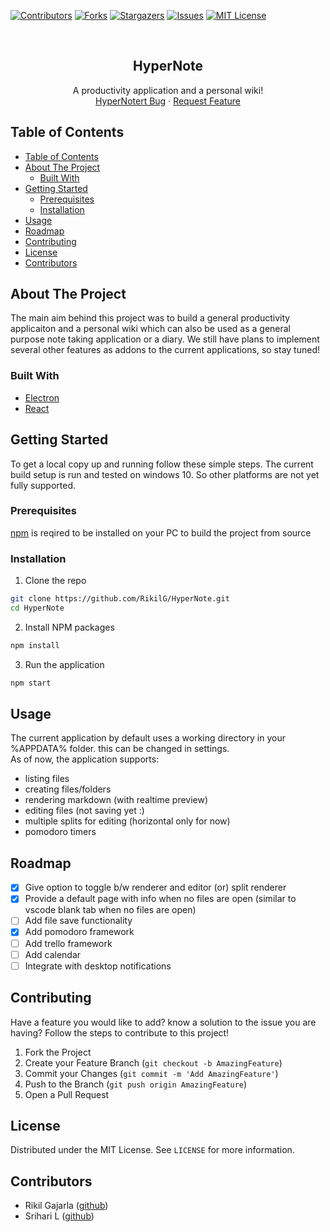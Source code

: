 [![Contributors][contributors-shield]][contributors-url]
[![Forks][forks-shield]][forks-url]
[![Stargazers][stars-shield]][stars-url]
[![Issues][issues-shield]][issues-url]
[![MIT License][license-shield]][license-url]

<br />
<p align="center">
  <!-- <a href="https://github.com/RikilG/HyperNote">
    <img src="images/logo.png" alt="Logo" width="80" height="80">
  </a> -->

  <h2 align="center">HyperNote</h2>

  <p align="center">
    A productivity application and a personal wiki!
    <!-- <br />
    <a href="https://github.com/RikilG/HyperNote"><strong>Explore the docs »</strong></a> -->
    <br />
    <!-- <a href="https://github.com/RikilG/HyperNote">View Demo</a>
    · -->
    <a href="https://github.com/RikilG/HyperNote/issues">HyperNotert Bug</a>
    ·
    <a href="https://github.com/RikilG/HyperNote/issues">Request Feature</a>
  </p>
</p>


## Table of Contents

- [Table of Contents](#table-of-contents)
- [About The Project](#about-the-project)
  - [Built With](#built-with)
- [Getting Started](#getting-started)
  - [Prerequisites](#prerequisites)
  - [Installation](#installation)
- [Usage](#usage)
- [Roadmap](#roadmap)
- [Contributing](#contributing)
- [License](#license)
- [Contributors](#contributors)


## About The Project

<!-- [![Product Name Screen Shot][product-screenshot]](https://example.com) -->
The main aim behind this project was to build a general productivity 
applicaiton and a personal wiki which can also be used as a general purpose note
taking application or a diary. We still have plans to implement several other 
features as addons to the current applications, so stay tuned!

### Built With

 - [Electron](https://www.electronjs.org)
 - [React](https://www.reactjs.org)


## Getting Started

To get a local copy up and running follow these simple steps. The current 
build setup is run and tested on windows 10. So other platforms are not yet 
fully supported.

### Prerequisites

[npm](https://www.npmjs.com) is reqired to be installed on
your PC to build the project from source

### Installation
 
1. Clone the repo
```sh
git clone https://github.com/RikilG/HyperNote.git
cd HyperNote
```
2. Install NPM packages
```sh
npm install
```
3. Run the application
```sh
npm start
```

## Usage

The current application by default uses a working directory in your %APPDATA%
folder. this can be changed in settings.  
As of now, the application supports:
- listing files
- creating files/folders
- rendering markdown (with realtime preview)
- editing files (not saving yet :)
- multiple splits for editing (horizontal only for now)
- pomodoro timers

## Roadmap

- [x] Give option to toggle b/w renderer and editor (or) split renderer
- [x] Provide a default page with info when no files are open (similar to vscode blank tab when no files are open)
- [ ] Add file save functionality
- [x] Add pomodoro framework
- [ ] Add trello framework
- [ ] Add calendar
- [ ] Integrate with desktop notifications

## Contributing

Have a feature you would like to add? know a solution to 
the issue you are having? Follow the steps to contribute 
to this project!

1. Fork the Project
2. Create your Feature Branch (`git checkout -b AmazingFeature`)
3. Commit your Changes (`git commit -m 'Add AmazingFeature'`)
4. Push to the Branch         (`git push origin AmazingFeature`)
5. Open a Pull Request


## License

Distributed under the MIT License. See `LICENSE` for more information.

## Contributors

 - Rikil Gajarla ([github](https://www.github.com/RikilG))
 - Srihari L ([github](https://www.github.com/SrihariLax))

<!-- ### Code Splitting

This section has moved here: [https://facebook.github.io/create-react-app/docs/code-splitting](https://facebook.github.io/create-react-app/docs/code-splitting)

### Analyzing the Bundle Size

This section has moved here: [https://facebook.github.io/create-react-app/docs/analyzing-the-bundle-size](https://facebook.github.io/create-react-app/docs/analyzing-the-bundle-size)

### Advanced Configuration

This section has moved here: [https://facebook.github.io/create-react-app/docs/advanced-configuration](https://facebook.github.io/create-react-app/docs/advanced-configuration)

### Deployment

This section has moved here: [https://facebook.github.io/create-react-app/docs/deployment](https://facebook.github.io/create-react-app/docs/deployment) -->


<!-- MARKDOWN LINKS & IMAGES -->
<!-- https://www.markdownguide.org/basic-syntax/#reference-style-links -->
[contributors-shield]: https://img.shields.io/github/contributors/RikilG/HyperNote.svg?style=flat-square
[contributors-url]: https://github.com/RikilG/HyperNote/graphs/contributors
[forks-shield]: https://img.shields.io/github/forks/RikilG/HyperNote.svg?style=flat-square
[forks-url]: https://github.com/RikilG/HyperNote/network/members
[stars-shield]: https://img.shields.io/github/stars/RikilG/HyperNote.svg?style=flat-square
[stars-url]: https://github.com/RikilG/HyperNote/stargazers
[issues-shield]: https://img.shields.io/github/issues/RikilG/HyperNote.svg?style=flat-square
[issues-url]: https://github.com/RikilG/HyperNote/issues
[license-shield]: https://img.shields.io/github/license/RikilG/HyperNote.svg?style=flat-square
[license-url]: https://github.com/RikilG/HyperNote/blob/master/LICENSE
[product-screenshot]: images/screenshot.png
